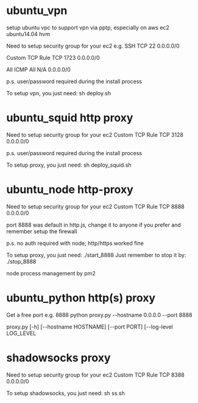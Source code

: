# ubuntu_vpn
setup ubuntu vpc to support vpn via pptp, especially on aws ec2 ubuntu14.04 hvm

Need to setup security group for your ec2
e.g.
SSH
TCP
22
0.0.0.0/0

Custom TCP Rule
TCP
1723
0.0.0.0/0

All ICMP
All
N/A
0.0.0.0/0

p.s. user/password required during the install process

To setup vpn, you just need:
sh deploy.sh

# ubuntu_squid http proxy
Need to setup security group for your ec2
Custom TCP Rule
TCP
3128
0.0.0.0/0

p.s. user/password required during the install process

To setup proxy, you just need:
sh deploy_squid.sh

# ubuntu_node http-proxy
Need to setup security group for your ec2
Custom TCP Rule
TCP
8888
0.0.0.0/0

port 8888 was default in http.js, change it to anyone if you prefer and remember setup the firewall

p.s. no auth required with node; http/https worked fine

To setup proxy, you just need:
./start_8888
Just remember to stop it by:
./stop_8888

node process management by pm2

# ubuntu_python http(s) proxy
Get a free port e.g. 8888
python proxy.py --hostname 0.0.0.0 --port 8888

proxy.py [-h] [--hostname HOSTNAME] [--port PORT]
                [--log-level LOG_LEVEL

# shadowsocks proxy
Need to setup security group for your ec2
Custom TCP Rule
TCP
8388
0.0.0.0/0

To setup shadowsocks, you just need:
sh ss.sh
